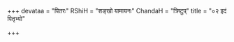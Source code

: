 +++
devataa = "पितरः"
RShiH = "शङ्खो यामायनः"
ChandaH = "त्रिष्टुप्"
title = "०२ इदं पितृभ्यो"

+++
